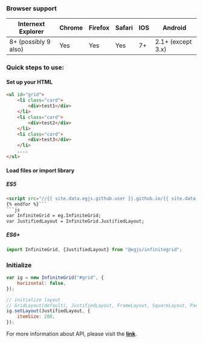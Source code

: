 ### Browser support

|Internext Explorer|Chrome|Firefox|Safari|IOS|Android|
|---|---|---|---|---|---|
|8+ (possibly 9 also)|Yes|Yes|Yes|7+|2.1+ (except 3.x)|

### Quick steps to use:


#### Set up your HTML

``` html
<ul id="grid">
    <li class="card">
        <div>test1</div>
    </li>
    <li class="card">
        <div>test2</div>
    </li>
    <li class="card">
        <div>test3</div>
    </li>
    ....
</ul>
```

#### Load files or import library


##### ES5
``` html {% for dist in site.data.egjs.dist %}
<script src="//{{ site.data.egjs.github.user }}.github.io/{{ site.data.egjs.github.repo }}/{{ dist }}"></script>
{% endfor %}```
```js
var InfiniteGrid = eg.InfiniteGrid;
var JustifiedLayout = InfiniteGrid.JustifiedLayout;
```
##### ES6+
```js
import InfiniteGrid, {JustifiedLayout} from "@egjs/infinitegrid";
```

### Initialize
```javascript
var ig = new InfiniteGrid("#grid", {
    horizontal: false,
});

// initialize layout
// GridLayout(default), JustifiedLayout, FrameLayout, SquareLayout, PackingLayout
ig.setLayout(JustifiedLayout, {
    itemSize: 200,
});
```
For more information about API, please visit the **[link](//naver.github.io/egjs-infinitegrid/release/latest/doc/)**.
